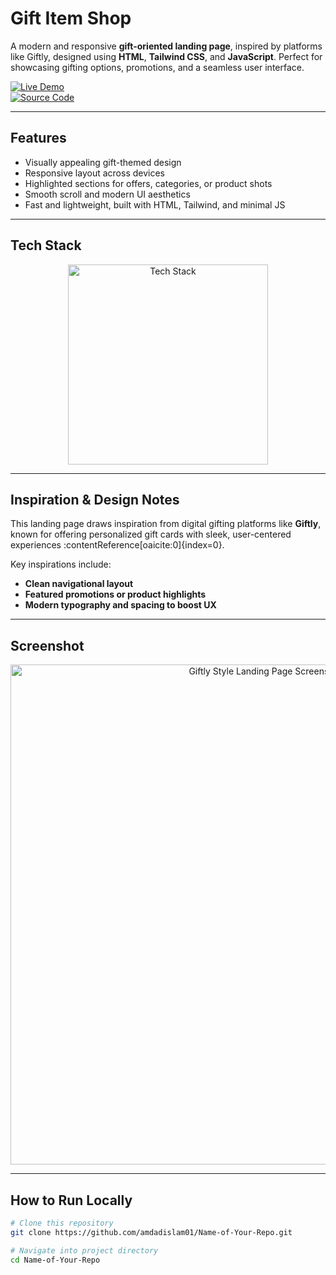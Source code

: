 #  Gift Item Shop

A modern and responsive **gift-oriented landing page**, inspired by platforms like Giftly, designed using **HTML**, **Tailwind CSS**, and **JavaScript**. Perfect for showcasing gifting options, promotions, and a seamless user interface.

[![Live Demo](https://img.shields.io/badge/🚀_Live_Demo-00C7B7?style=for-the-badge&logo=netlify&logoColor=white)](https://giftly-01.netlify.app/)  
[![Source Code](https://img.shields.io/badge/💻_Source_Code-181717?style=for-the-badge&logo=github&logoColor=white)](https://github.com/amdadislam01/?tab=repositories)

---

##  Features

-  Visually appealing gift-themed design
-  Responsive layout across devices
-  Highlighted sections for offers, categories, or product shots
-  Smooth scroll and modern UI aesthetics
-  Fast and lightweight, built with HTML, Tailwind, and minimal JS

---

##  Tech Stack

<p align="center">
  <img src="https://skillicons.dev/icons?i=html,css,tailwindcss,js" alt="Tech Stack" width="320"/>
</p>

---

##  Inspiration & Design Notes

This landing page draws inspiration from digital gifting platforms like **Giftly**, known for offering personalized gift cards with sleek, user-centered experiences :contentReference[oaicite:0]{index=0}.

Key inspirations include:
- **Clean navigational layout**  
- **Featured promotions or product highlights**  
- **Modern typography and spacing to boost UX**

---

##  Screenshot


<p align="center">
  <img src="https://i.postimg.cc/YOUR_IMAGE_LINK.png" alt="Giftly Style Landing Page Screenshot" width="800"/>
</p>

---

##  How to Run Locally

```bash
# Clone this repository
git clone https://github.com/amdadislam01/Name-of-Your-Repo.git

# Navigate into project directory
cd Name-of-Your-Repo


